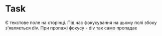 # Task

Є текстове поле на сторінці. Під час фокусування на цьому полі збоку з'являється div. При пропажі фокусу - div так само пропадає